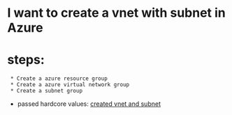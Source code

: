 # I want to create a vnet with subnet in Azure

# steps:

     * Create a azure resource group
     * Create a azure virtual network group
     * Create a subnet group
   * passed hardcore values: [created vnet and subnet](https://github.com/VenkeyBoda/Terraform_Practice/commit/100f8c4f53a71e6c9a60aa934a77b1f8aadf6f6c)    
   
